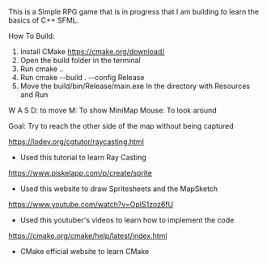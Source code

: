 This is a Simple RPG game that is in progress that I am building to learn the basics of C++ SFML.

How To Build:
1) Install CMake https://cmake.org/download/
2) Open the build folder in the terminal
3) Run cmake ..
4) Run cmake --build . --config Release
5) Move the build/bin/Release/main.exe In the directory with Resources and Run

W A S D: to move
M: To show MiniMap
Mouse: To look around

Goal: Try to reach the other side of the map without being captured



https://lodev.org/cgtutor/raycasting.html
- Used this tutorial to learn Ray Casting 

https://www.piskelapp.com/p/create/sprite
- Used this website to draw Spritesheets and the MapSketch

https://www.youtube.com/watch?v=OpIS1zoz6fU
- Used this youtuber's videos to learn how to implement the code

https://cmake.org/cmake/help/latest/index.html
- CMake official website to learn CMake
